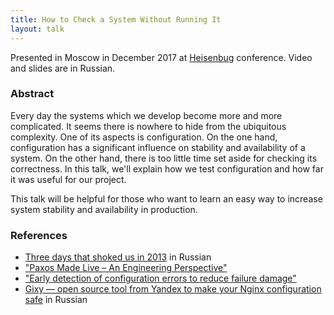 ```yaml
---
title: How to Check a System Without Running It
layout: talk
---
```


Presented in Moscow in December 2017 at [Heisenbug](https://heisenbug-moscow.ru/en/talks/2017/msk/79fuksrzakwwqu4cmikw62/) conference. Video and slides are in Russian.

### Abstract
Every day the systems which we develop become more and more complicated. 
It seems there is nowhere to hide from the ubiquitous complexity. 
One of its aspects is configuration. On the one hand, configuration 
has a significant influence on stability and availability of a system. 
On the other hand, there is too little time set aside for checking its 
correctness. In this talk, we'll explain how we test configuration and
how far it was useful for our project.

This talk will be helpful for those who want to learn an easy way to 
increase system stability and availability in production.

<script async class="speakerdeck-embed" data-slide="2" data-id="19ab7d275dd446b38197481cb7541961" data-ratio="1.77777777777778" src="//speakerdeck.com/assets/embed.js"></script>

### References
- [Three days that shoked us in 2013](https://habrahabr.ru/company/odnoklassniki/blog/268413/) in Russian
- ["Paxos Made Live – An Engineering Perspective"](https://blog.acolyer.org/2015/03/05/paxos-made-live/)
- ["Early detection of configuration errors to reduce failure damage"](https://blog.acolyer.org/2016/11/29/early-detection-of-configuration-errors-to-reduce-failure-damage/)
- [Gixy — open source tool from Yandex to make your Nginx configuration safe](https://habrahabr.ru/company/yandex/blog/327590/) in Russian
